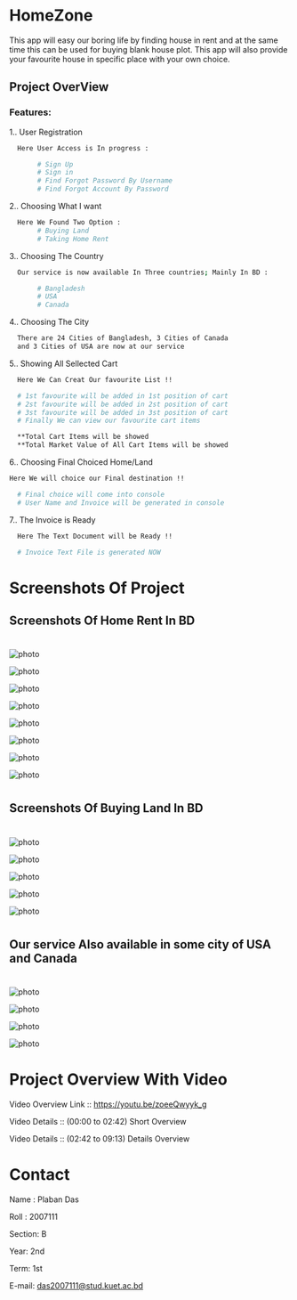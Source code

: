 # HomeZone
This app will easy our boring life by finding house in rent and at the same time this can be used for buying blank house plot. This app will also provide your favourite house in specific place with your own choice.

## Project OverView 

### Features: 
   
1.. User Registration 
```bash
  Here User Access is In progress :

       # Sign Up
       # Sign in
       # Find Forgot Password By Username
       # Find Forgot Account By Password 
```

2.. Choosing What I want
```bash
  Here We Found Two Option :
       # Buying Land
       # Taking Home Rent 
```

3.. Choosing The Country
```bash
  Our service is now available In Three countries; Mainly In BD :

       # Bangladesh
       # USA
       # Canada
```

4.. Choosing The City 
```bash
  There are 24 Cities of Bangladesh, 3 Cities of Canada
  and 3 Cities of USA are now at our service
``` 
  
5.. Showing All Sellected Cart 
```bash
  Here We Can Creat Our favourite List !!

  # 1st favourite will be added in 1st position of cart
  # 2st favourite will be added in 2st position of cart
  # 3st favourite will be added in 3st position of cart 
  # Finally We can view our favourite cart items 

  **Total Cart Items will be showed
  **Total Market Value of All Cart Items will be showed
```

6.. Choosing Final Choiced Home/Land 

```bash
Here We will choice our Final destination !!

  # Final choice will come into console
  # User Name and Invoice will be generated in console
```

7.. The Invoice is Ready
```bash
  Here The Text Document will be Ready !!

  # Invoice Text File is generated NOW
```

# Screenshots Of Project
## Screenshots Of Home Rent In BD
# 

![photo](https://user-images.githubusercontent.com/72873595/241415641-96af4f78-3d6d-4846-8cdd-2e74c440633b.png)

![photo](https://user-images.githubusercontent.com/72873595/241415643-363609d8-9613-4730-825a-056f494095b0.png)

![photo](https://user-images.githubusercontent.com/72873595/241415646-72dd5b91-7a6f-4e09-acaf-51cbc6e35fdd.png)

![photo](https://user-images.githubusercontent.com/72873595/241415650-eb96b21c-ef09-46cc-9b52-ebcab2643631.png)

![photo](https://user-images.githubusercontent.com/72873595/241415653-f52bb12b-440f-4610-b4a5-67364808c83a.png)

![photo](https://user-images.githubusercontent.com/72873595/241415659-7686e099-edd9-43df-83d1-9de3bf90cad3.png)

![photo](https://user-images.githubusercontent.com/72873595/241749465-0e119014-5583-40ca-8b2b-1b0e25193374.png)

![photo](https://user-images.githubusercontent.com/72873595/241415701-9124c482-45cc-401c-a131-e0ee2946865d.png)

# 
## Screenshots Of Buying Land In BD
# 

![photo](https://user-images.githubusercontent.com/72873595/241415785-bf5332c9-585a-4e49-8541-1ea20efe784e.png)

![photo](https://user-images.githubusercontent.com/72873595/241415810-2935f07b-ee9d-499f-a08c-df3762ff741e.png)

![photo](https://user-images.githubusercontent.com/72873595/241415832-7a6f08f0-88e9-451d-9887-8eab4ca96a87.png)

![photo](https://user-images.githubusercontent.com/72873595/241415844-c15fc24c-b095-4502-ba85-7a4e3968258a.png)

![photo](https://user-images.githubusercontent.com/72873595/241415849-649d35db-2cc2-4093-8d81-a4a0a0e467d7.png) 

# 
## Our service Also available in some city of USA and Canada
#  
![photo](https://user-images.githubusercontent.com/72873595/241415860-166612fa-fd49-4c4f-a860-2f2e34aeb70a.png)

![photo](https://user-images.githubusercontent.com/72873595/241415868-20a82e1d-8934-492e-89b7-b4ae6b741bfe.png)

![photo](https://user-images.githubusercontent.com/72873595/241415882-a22c5063-4601-4fe3-ad37-acd60d66ae30.png)

![photo](https://user-images.githubusercontent.com/72873595/241415892-aaf4165c-7408-4f66-9bcb-29963d2ae856.png)




# Project Overview With Video 
Video Overview Link :: https://youtu.be/zoeeQwyyk_g

Video Details :: (00:00 to 02:42)  Short Overview

Video Details :: (02:42 to 09:13)  Details Overview

# Contact

Name : Plaban Das

Roll : 2007111

Section: B

Year: 2nd

Term: 1st

E-mail: das2007111@stud.kuet.ac.bd
